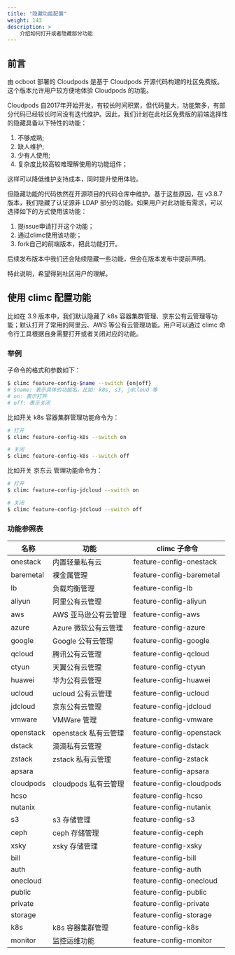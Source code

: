 ```yaml
---
title: "隐藏功能配置"
weight: 143
description: >
    介绍如何打开或者隐藏部分功能
---
```


## 前言

由 ocboot 部署的 Cloudpods 是基于 Cloudpods 开源代码构建的社区免费版。这个版本允许用户较方便地体验 Cloudpods 的功能。

Cloudpods 自2017年开始开发，有较长时间积累，但代码量大，功能繁多，有部分代码已经较长时间没有迭代维护。因此，我们计划在此社区免费版的前端选择性的隐藏具备以下特性的功能：

1. 不够成熟;
2. 缺人维护;
3. 少有人使用;
4. 复杂度比较高较难理解使用的功能组件；

这样可以降低维护支持成本，同时提升使用体验。

但隐藏功能的代码依然在开源项目的代码仓库中维护。基于这些原因，在 v3.8.7 版本，我们隐藏了认证源非 LDAP 部分的功能。如果用户对此功能有需求，可以选择如下的方式使用该功能：

1. 提issue申请打开这个功能；
2. 通过climc使用该功能；
3. fork自己的前端版本，把此功能打开。

后续发布版本中我们还会陆续隐藏一些功能，但会在版本发布中提前声明。

特此说明，希望得到社区用户的理解。

## 使用 climc 配置功能

比如在 3.9 版本中，我们默认隐藏了 k8s 容器集群管理、京东公有云管理等功能；默认打开了常用的阿里云、AWS 等公有云管理功能。用户可以通过 climc 命令行工具根据自身需要打开或者关闭对应的功能。

### 举例

子命令的格式和参数如下：

```bash
$ climc feature-config-$name --switch {on|off}
# $name: 表示具体的功能名，比如: k8s, s3, jdcloud 等
# on: 表示打开
# off: 表示关闭
```

比如开关 k8s 容器集群管理功能命令为：

```bash
# 打开
$ climc feature-config-k8s --switch on

# 关闭
$ climc feature-config-k8s --switch off
```

比如开关 京东云 管理功能命令为：

```bash
# 打开
$ climc feature-config-jdcloud --switch on

# 关闭
$ climc feature-config-jdcloud --switch off
```

### 功能参照表

| 名称      | 功能                 | climc 子命令             |
|-----------|----------------------|--------------------------|
| onestack  | 内置轻量私有云       | feature-config-onestack  |
| baremetal | 裸金属管理           | feature-config-baremetal |
| lb        | 负载均衡管理         | feature-config-lb        |
| aliyun    | 阿里公有云管理       | feature-config-aliyun    |
| aws       | AWS 亚马逊公有云管理 | feature-config-aws       |
| azure     | Azure 微软公有云管理 | feature-config-azure     |
| google    | Google 公有云管理    | feature-config-google    |
| qcloud    | 腾讯公有云管理       | feature-config-qcloud    |
| ctyun     | 天翼公有云管理       | feature-config-ctyun     |
| huawei    | 华为公有云管理       | feature-config-huawei    |
| ucloud    | ucloud 公有云管理    | feature-config-ucloud    |
| jdcloud   | 京东公有云管理       | feature-config-jdcloud   |
| vmware    | VMWare 管理          | feature-config-vmware    |
| openstack | openstack 私有云管理 | feature-config-openstack |
| dstack    | 滴滴私有云管理       | feature-config-dstack    |
| zstack    | zstack 私有云管理    | feature-config-zstack    |
| apsara    |                      | feature-config-apsara    |
| cloudpods | cloudpods 私有云管理 | feature-config-cloudpods |
| hcso      |                      | feature-config-hcso      |
| nutanix   |                      | feature-config-nutanix   |
| s3        | s3 存储管理          | feature-config-s3        |
| ceph      | ceph 存储管理        | feature-config-ceph      |
| xsky      | xsky 存储管理        | feature-config-xsky      |
| bill      |                      | feature-config-bill      |
| auth      |                      | feature-config-auth      |
| onecloud  |                      | feature-config-onecloud  |
| public    |                      | feature-config-public    |
| private   |                      | feature-config-private   |
| storage   |                      | feature-config-storage   |
| k8s       | k8s 容器集群管理     | feature-config-k8s       |
| monitor   | 监控运维功能         | feature-config-monitor   |
